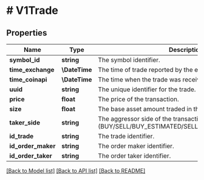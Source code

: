 # # V1Trade

## Properties

Name | Type | Description | Notes
------------ | ------------- | ------------- | -------------
**symbol_id** | **string** | The symbol identifier. | [optional]
**time_exchange** | **\DateTime** | The time of trade reported by the exchange. | [optional]
**time_coinapi** | **\DateTime** | The time when the trade was received by CoinAPI. | [optional]
**uuid** | **string** | The unique identifier for the trade. | [optional]
**price** | **float** | The price of the transaction. | [optional]
**size** | **float** | The base asset amount traded in the transaction. | [optional]
**taker_side** | **string** | The aggressor side of the transaction (BUY/SELL/BUY_ESTIMATED/SELL_ESTIMATED/UNKNOWN). | [optional]
**id_trade** | **string** | The trade identifier. | [optional]
**id_order_maker** | **string** | The order maker identifier. | [optional]
**id_order_taker** | **string** | The order taker identifier. | [optional]

[[Back to Model list]](../../README.md#models) [[Back to API list]](../../README.md#endpoints) [[Back to README]](../../README.md)
